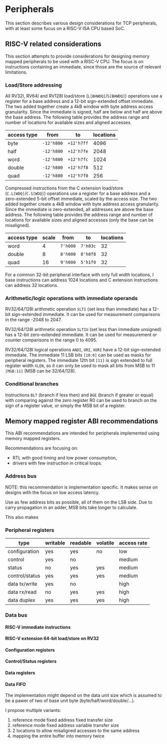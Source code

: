 # Peripherals

This section describes various design considerations for TCP peripherals,
with at least some fucus on a RISC-V ISA CPU based SoC.

## RISC-V related considerations

This section attempts to provide considerations for designing
memory mapped peripherals to be used with a RISC-V CPU.
The focus is on instructions containing an immediate,
since those are the source of relevant limitations.

### Load/Store addressing

All RV32I, RV64I and RV128I load/store (`L[BHWDQ]`/`S[BHWDQ]`) operations
use a register for a base address and a 12-bit sign-extended offset immediate.
The two added together create a 4kB window with byte address access granularity.
Since the immediate is signed, half are below and half are above the base address.
The following table provides the address range and number of locations
for available sizes and aligned accesses.

| access type | from       | to         | locations |
|-------------|------------|------------|-----------|
| byte        | `-12'h800` | `+12'h7ff` |      4096 |
| half        | `-12'h800` | `+12'h7fe` |      2048 |
| word        | `-12'h800` | `+12'h7fc` |      1024 |
| double      | `-12'h800` | `+12'h7f8` |       512 |
| quad        | `-12'h800` | `+12'h7f0` |       256 |

Compressed instructions from the C extension load/store (`C.L[WDQ]`/`C.S[WDQ]`) operations
use a register for a base address and a zero-extended 5-bit offset immediate, scaled by the access size.
The two added together create a 4kB window with byte address access granularity.
Since the immediate is zero-extended, all addresses are above the base address.
The following table provides the address range and number of locations
for available sizes and aligned accesses (only the base can be misaligned).

| access type | scale | from     | to       | locations |
|-------------|-------|----------|----------|-----------|
| word        |     4 | `7'h000` | `7'h03c` |        32 |
| double      |     8 | `8'h000` | `8'h0f8` |        32 |
| quad        |    16 | `9'h000` | `5'h1f0` |        32 |

For a common 32-bit peripheral interface with only full width locations,
I base instructions can address 1024 locations and
C extension instructions can address 32 locations.

### Arithmetic/logic operations with immediate operands

RV32/64/128I arithmetic operation `SLTI` (set less than immediate)
has a 12-bit sign-extended immediate.
It can be used for measurement comparisons in the range -2048 to 2047.

RV32/64/128I arithmetic operation `SLTIU` (set less than immediate unsigned)
has a 12-bit zero-extended immediate.
It can be used for measurement or counter comparisons in the range 0 to 4095.

RV32/64/128I logical operations `ANDI`, `ORI`, `XORI` have a 12-bit sign-extended immediate.
The immediate 11 LSB bits `[10:0]` can be used as masks for peripheral registers.
The immediate 12th bit `[11]` is sign extended to full register width `XLEN`,
so it can only be used to mask all bits from MSB to 11 `[MSB:11]` (MSB can be 32/64/128).

### Conditional branches

Instructions `BLT` (branch if less then) and `BGE` (branch if greater or equal)
with comparing against the zero register R0
can be used to branch on the sign of a register value,
or simply the MSB bit of a register.

## Memory mapped register ABI recommendations

This ABI recommendations are intended for peripherals
implemented using memory mapped registers.

Recommendations are focusing on:
- RTL with good timing and low power consumption,
- drivers with few instruction in critical loops.

### Address bus

NOTE: this recommendation is implementation specific.
It makes sense on designs with the focus on low access latency.

Use as few address bits as possible,
all of them on the LSB side.
Due to carry propagation in an adder,
MSB bits take longer to calculate.

This also makes

### Peripheral registers

| type           | writable | readable | volatile | access rate |
|----------------|----------|----------|----------|-------------|
| configuration  | yes      | yes      | no       | low         |
| control        | yes      | no       |          | medium      |
| status         | no       | yes      | yes      | medium      |
| control/status | yes      | yes      | yes      | medium      |
| data tx/write  | yes      | no       |          | high        |
| data rx/read   | no       | yes      | yes      | high        |
| data duplex    | yes      | yes      | yes      | high        |

### Data bus

#### RISC-V immediate instructions

#### RISC-V extension 64-bit load/store on RV32

#### Configuration registers

#### Control/Status registers

#### Data registers

#### Data FIFO

The implementation might depend on the data unit size
which is assumed to be a pawer of two of base unit byte (byte/half/word/double/...).


I propose multiple variants:
1. reference mode fixed address fixed transfer size
1. reference mode fixed address variable transfer size
2. 2 locations to allow misaligned accesses to the same address
3. mapping the entire buffer into memory twice

##### 